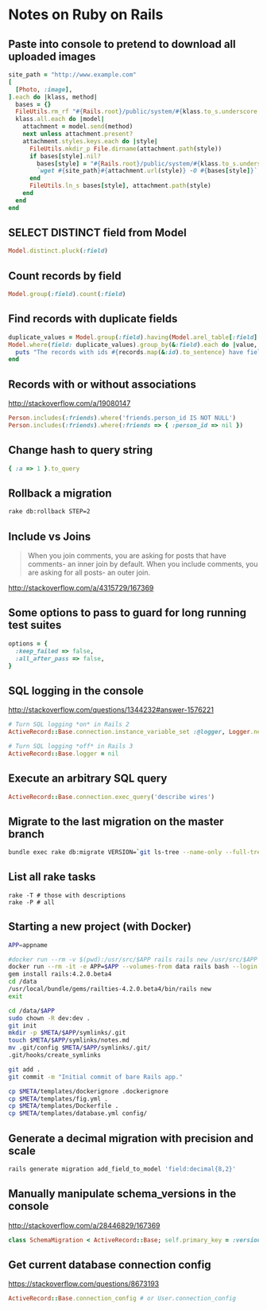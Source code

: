 # Notes on Ruby on Rails

## Paste into console to pretend to download all uploaded images

```ruby
site_path = "http://www.example.com"
[
  [Photo, :image],
].each do |klass, method|
  bases = {}
  FileUtils.rm_rf "#{Rails.root}/public/system/#{klass.to_s.underscore.pluralize}"
  klass.all.each do |model|
    attachment = model.send(method)
    next unless attachment.present?
    attachment.styles.keys.each do |style|
      FileUtils.mkdir_p File.dirname(attachment.path(style))
      if bases[style].nil?
        bases[style] = "#{Rails.root}/public/system/#{klass.to_s.underscore.pluralize}/#{style}.jpg"
        `wget #{site_path}#{attachment.url(style)} -O #{bases[style]}`
      end
      FileUtils.ln_s bases[style], attachment.path(style)
    end
  end
end
```

## SELECT DISTINCT field from Model

```ruby
Model.distinct.pluck(:field)
```

## Count records by field

```ruby
Model.group(:field).count(:field)
```

## Find records with duplicate fields

```ruby
duplicate_values = Model.group(:field).having(Model.arel_table[:field].count.gt(1)).count.keys
Model.where(field: duplicate_values).group_by(&:field).each do |value, records|
  puts "The records with ids #{records.map(&:id).to_sentence} have field set to #{value}"
end
```

## Records with or without associations

http://stackoverflow.com/a/19080147

```ruby
Person.includes(:friends).where('friends.person_id IS NOT NULL')
Person.includes(:friends).where(:friends => { :person_id => nil })
```

## Change hash to query string

```ruby
{ :a => 1 }.to_query
```

## Rollback a migration

```bash
rake db:rollback STEP=2
```

## Include vs Joins

> When you join comments, you are asking for posts that have comments- an inner join by default. When you include comments, you are asking for all posts- an outer join.

http://stackoverflow.com/a/4315729/167369

## Some options to pass to guard for long running test suites

```ruby
options = {
  :keep_failed => false,
  :all_after_pass => false,
}
```

## SQL logging in the console

http://stackoverflow.com/questions/1344232#answer-1576221

```ruby
# Turn SQL logging *on* in Rails 2
ActiveRecord::Base.connection.instance_variable_set :@logger, Logger.new(STDOUT)

# Turn SQL logging *off* in Rails 3
ActiveRecord::Base.logger = nil
```

## Execute an arbitrary SQL query

```ruby
ActiveRecord::Base.connection.exec_query('describe wires')
```

## Migrate to the last migration on the master branch

```bash
bundle exec rake db:migrate VERSION=`git ls-tree --name-only --full-tree master:db/migrate | tail -n1`
```

## List all rake tasks

```
rake -T # those with descriptions
rake -P # all
```

## Starting a new project (with Docker)

```bash
APP=appname

#docker run --rm -v $(pwd):/usr/src/$APP rails rails new /usr/src/$APP
docker run --rm -it -e APP=$APP --volumes-from data rails bash --login
gem install rails:4.2.0.beta4
cd /data
/usr/local/bundle/gems/railties-4.2.0.beta4/bin/rails new
exit

cd /data/$APP
sudo chown -R dev:dev .
git init
mkdir -p $META/$APP/symlinks/.git
touch $META/$APP/symlinks/notes.md
mv .git/config $META/$APP/symlinks/.git/
.git/hooks/create_symlinks

git add .
git commit -m "Initial commit of bare Rails app."

cp $META/templates/dockerignore .dockerignore
cp $META/templates/fig.yml .
cp $META/templates/Dockerfile .
cp $META/templates/database.yml config/
```

## Generate a decimal migration with precision and scale
```sh
rails generate migration add_field_to_model 'field:decimal{8,2}'
```

## Manually manipulate schema_versions in the console

http://stackoverflow.com/a/28446829/167369

```ruby
class SchemaMigration < ActiveRecord::Base; self.primary_key = :version; end
```

## Get current database connection config

https://stackoverflow.com/questions/8673193

```ruby
ActiveRecord::Base.connection_config # or User.connection_config
```
